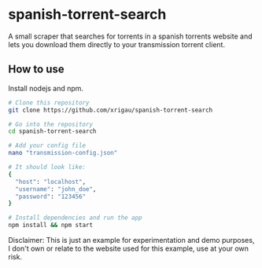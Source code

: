 # spanish-torrent-search

A small scraper that searches for torrents in a spanish torrents website and lets you download them directly to your transmission torrent client.

## How to use

Install nodejs and npm.

```bash
# Clone this repository
git clone https://github.com/xrigau/spanish-torrent-search

# Go into the repository
cd spanish-torrent-search

# Add your config file
nano "transmission-config.json"

# It should look like:
{
  "host": "localhost",
  "username": "john_doe",
  "password": "123456"
}

# Install dependencies and run the app
npm install && npm start
```

Disclaimer: This is just an example for experimentation and demo purposes, I don't own or relate to the website used for this example, use at your own risk.